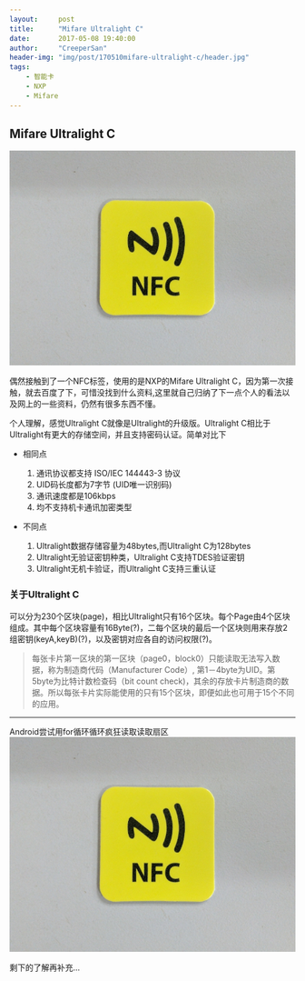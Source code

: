 ```yaml
---
layout:     post
title:      "Mifare Ultralight C"
date:       2017-05-08 19:40:00
author:     "CreeperSan"
header-img: "img/post/170510mifare-ultralight-c/header.jpg"
tags:
    - 智能卡
    - NXP
    - Mifare
---
```


## Mifare Ultralight C

![](img/post/170510mifare-ultralight-c/0.jpg)

偶然接触到了一个NFC标签，使用的是NXP的Mifare Ultralight C，因为第一次接触，就去百度了下，可惜没找到什么资料,这里就自己归纳了下一点个人的看法以及网上的一些资料，仍然有很多东西不懂。

个人理解，感觉Ultralight C就像是Ultralight的升级版。Ultralight C相比于Ultralight有更大的存储空间，并且支持密码认证。简单对比下

+ 相同点
	1. 通讯协议都支持 ISO/IEC 144443-3 协议
	2. UID码长度都为7字节 (UID唯一识别码)
	3. 通讯速度都是106kbps
	4. 均不支持机卡通讯加密类型

+ 不同点
	1. Ultralight数据存储容量为48bytes,而Ultralight C为128bytes
	2. Ultralight无验证密钥种类，Ultralight C支持TDES验证密钥
	3. Ultralight无机卡验证，而Ultralight C支持三重认证

### 关于Ultralight C
可以分为230个区块(page)，相比Ultralight只有16个区块。每个Page由4个区块组成。其中每个区块容量有16Byte(?)，二每个区块的最后一个区块则用来存放2组密钥(keyA,keyB)(?)，以及密钥对应各自的访问权限(?)。

>每张卡片第一区块的第一区块（page0，block0）只能读取无法写入数据，称为制造商代码（Manufacturer Code）, 第1－4byte为UID。第5byte为比特计数检查码（bit count check)，其余的存放卡片制造商的数据。所以每张卡片实际能使用的只有15个区块，即便如此也可用于15个不同的应用。

------------

Android尝试用for循环循环疯狂读取读取扇区
![](img/post/170510mifare-ultralight-c/0.jpg)

剩下的了解再补充...



